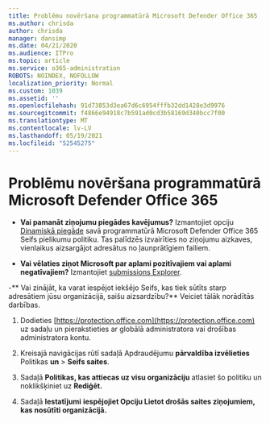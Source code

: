 ```yaml
---
title: Problēmu novēršana programmatūrā Microsoft Defender Office 365
ms.author: chrisda
author: chrisda
manager: dansimp
ms.date: 04/21/2020
ms.audience: ITPro
ms.topic: article
ms.service: o365-administration
ROBOTS: NOINDEX, NOFOLLOW
localization_priority: Normal
ms.custom: 1039
ms.assetid: ''
ms.openlocfilehash: 91d73853d3ea67d6c6954fffb32dd1428e3d9976
ms.sourcegitcommit: f4866e94918c7b591ad0cd3b58169d340bcc7f00
ms.translationtype: MT
ms.contentlocale: lv-LV
ms.lasthandoff: 05/19/2021
ms.locfileid: "52545275"
---
```

# <a name="troubleshooting-microsoft-defender-for-office-365"></a>Problēmu novēršana programmatūrā Microsoft Defender Office 365

- **Vai pamanāt ziņojumu piegādes kavējumus?** Izmantojiet opciju [Dinamiskā piegāde](/microsoft-365/security/office-365-security/dynamic-delivery-and-previewing) savā programmatūrā Microsoft Defender Office 365 Seifs pielikumu politiku. Tas palīdzēs izvairīties no ziņojumu aizkaves, vienlaikus aizsargājot adresātus no ļaunprātīgiem failiem.

- **Vai vēlaties ziņot Microsoft par aplami pozitīvajiem vai aplami negatīvajiem?** Izmantojiet [submissions Explorer](https://protection.office.com/reportsubmission).

-** Vai zinājāt, ka varat iespējot iekšējo Seifs, kas tiek sūtīts starp adresātiem jūsu organizācijā, saišu aizsardzību?** Veiciet tālāk norādītās darbības.

  1. Dodieties [https://protection.office.com](https://protection.office.com) uz sadaļu un pierakstieties ar globālā administratora vai drošības administratora kontu.

  2. Kreisajā navigācijas rūtī sadaļā Apdraudējumu **pārvaldība izvēlieties** Politikas **un** \> **Seifs saites**.

  3. Sadaļā **Politikas, kas attiecas uz visu organizāciju** atlasiet šo politiku un noklikšķiniet uz **Rediģēt.**

  4. Sadaļā **Iestatījumi** **iespējojiet Opciju Lietot drošās saites ziņojumiem, kas nosūtīti organizācijā.**
